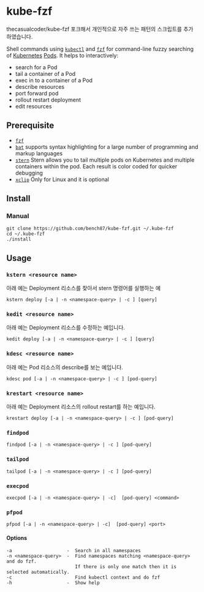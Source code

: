 # kube-fzf
thecasualcoder/kube-fzf 포크해서 개인적으로 자주 쓰는 패턴의 스크립트를 추가 하였습니다.


Shell commands using [`kubectl`](https://kubernetes.io/docs/reference/kubectl/overview/) and [`fzf`](https://github.com/junegunn/fzf) for command-line fuzzy searching of [Kubernetes](https://kubernetes.io/) [Pods](https://kubernetes.io/docs/concepts/workloads/pods/pod/). It helps to interactively:

* search for a Pod
* tail a container of a Pod
* exec in to a container of a Pod
* describe resources
* port forward pod
* rollout restart deployment
* edit resources

## Prerequisite

* [`fzf`](https://github.com/junegunn/fzf)
* [`bat`](https://github.com/sharkdp/bat) supports syntax highlighting for a large number of programming and markup languages
* [`stern`](https://github.com/wercker/stern) Stern allows you to tail multiple pods on Kubernetes and multiple containers within the pod. Each result is color coded for quicker debugging
* [`xclip`](https://linux.die.net/man/1/xclip) Only for Linux and it is optional

## Install

### Manual

```
git clone https://github.com/bench87/kube-fzf.git ~/.kube-fzf
cd ~/.kube-fzf
./install
```

## Usage

### `kstern <resource name>`
아래 예는 Deployment 리소스를 찾아서 stern 명령어를 실행하는 예
```
kstern deploy [-a | -n <namespace-query> | -c ] [query]
```

### `kedit <resource name>`
아래 예는 Deployment 리소스를 수정하는 예입니다.
```
kedit deploy [-a | -n <namespace-query> | -c ] [query]
```

### `kdesc <resource name>`
아래 예는 Pod 리소스의 describe를 보는 예입니다.
```
kdesc pod [-a | -n <namespace-query> | -c ] [pod-query]
```

### `krestart <resource name>`
아래 예는 Deployment 리소스의 rollout restart를 하는 예입니다.
```
krestart deploy [-a | -n <namespace-query> | -c ] [pod-query]
```

### `findpod`
```
findpod [-a | -n <namespace-query> | -c ] [pod-query]
```

### `tailpod`

```
tailpod [-a | -n <namespace-query> | -c ] [pod-query]
```

### `execpod`

```
execpod [-a | -n <namespace-query> | -c]  [pod-query] <command>
```

### `pfpod`

```
pfpod [-a | -n <namespace-query> | -c]  [pod-query] <port>
```

#### Options

```
-a                    -  Search in all namespaces
-n <namespace-query>  -  Find namespaces matching <namespace-query> and do fzf.
                         If there is only one match then it is selected automatically.
-c                       Find kubectl context and do fzf
-h                    -  Show help
```
